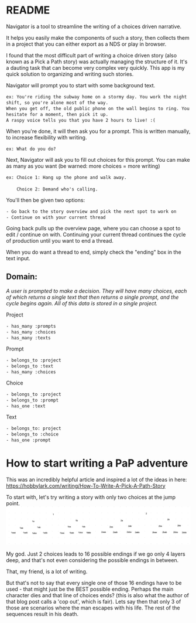 # README

Navigator is a tool to streamline the writing of a choices driven narrative.

It helps you easily make the components of such a story, then collects them in a project that you can either export as a NDS or play in browser. 

I found that the most difficult part of writing a choice driven story (also known as a Pick a Path story) was actually managing the structure of it.
It's a dauting task that can become very complex very quickly. This app is my quick solution to organizing and writing such stories. 

Navigator will prompt you to start with some background text. 
    
    ex: You're riding the subway home on a stormy day. You work the night shift, so you're alone most of the way. 
    When you get off, the old public phone on the wall begins to ring. You hesitate for a moment, then pick it up. 
    A raspy voice tells you that you have 2 hours to live! :(

When you're done, it will then ask you for a prompt. This is written manually, to increase flexibility with writing. 

    ex: What do you do?

Next, Navigator will ask you to fill out choices for this prompt. You can make as many as you want (be warned: more choices = more writing)

    ex: Choice 1: Hang up the phone and walk away.
        
        Choice 2: Demand who's calling.

You'll then be given two options:


    - Go back to the story overview and pick the next spot to work on
    - Continue on with your current thread

Going back pulls up the overview page, where you can choose a spot to edit / continue on with. 
Continuing your current thread continues the cycle of production until you want to end a thread.

When you do want a thread to end, simply check the "ending" box in the text input. 


## Domain:

*A user is prompted to make a decision. They will have many choices, each of which returns a single text that then returns a single prompt, and the cycle begins again. All of this data is stored in a single project.*

Project

    - has_many :prompts
    - has_many :choices
    - has_many :texts

Prompt

    - belongs_to :project
    - belongs_to :text
    - has_many :choices


Choice

    - belongs_to :project
    - belongs_to :prompt
    - has_one :text


Text

    - belongs_to: project 
    - belongs_to :choice
    - has_one :prompt




# How to start writing a PaP adventure 
This was an incredibly helpful article and inspired a lot of the ideas in here: https://hobbylark.com/writing/How-To-Write-A-Pick-A-Path-Story

To start with, let's try writing a story with only two choices at the jump point. 
 ![Flow chart](./public/flowchart.png "Flow Chart")

My god. Just 2 choices leads to 16 possible endings if we go only 4 layers deep, and that's not even considering the possible endings in between.

That, my friend, is a lot of writing.

But that's not to say that every single one of those 16 endings have to be used - that might just be the BEST possible ending. Perhaps the main character dies and that line of choices ends?
(this is also what the author of that blog post calls a 'cop out', which is fair).
Lets say then that only 3 of those are scenarios where the man escapes with his life. The rest of the sequences result in his death. 










